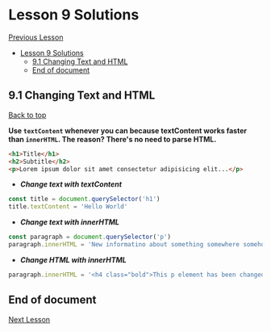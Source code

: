 # Lesson 9 Solutions

[Previous Lesson](../lesson8/solutions.md)

<!-- TOC -->

- [Lesson 9 Solutions](#lesson-9-solutions)
    - [9.1 Changing Text and HTML](#91-changing-text-and-html)
    - [End of document](#end-of-document)

<!-- /TOC -->
<!-- Solutions below only -->

## 9.1 Changing Text and HTML

[Back to top](#lesson-9-solutions)
 
**Use `textContent` whenever you can because textContent works faster than `innerHTML`. The reason? There's no need to parse HTML.**

```html
<h1>Title</h1>
<h2>Subtitle</h2>
<p>Lorem ipsum dolor sit amet consectetur adipisicing elit...</p>
```

* ***Change text with textContent***

```js
const title = document.querySelector('h1')
title.textContent = 'Hello World'
```

* ***Change text with innerHTML***

```js
const paragraph = document.querySelector('p')
paragraph.innerHTML = 'New informatino about something somewhere somehow'
```

* ***Change HTML with innerHTML***

```js
paragraph.innerHTML = '<h4 class="bold">This p element has been changed to an h4 element and assigned the attributes of the bold class"</h4>'
```

<!-- Solutions above only -->

## End of document

[Next Lesson]()
